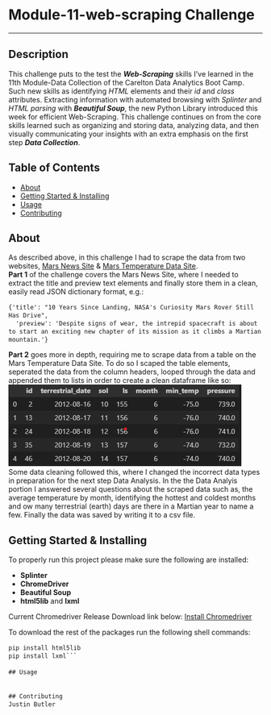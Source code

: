 # Module-11-web-scraping Challenge
---------------------------------------------------------------

## Description
This challenge puts to the test the ***Web-Scraping*** skills I've learned in the 11th Module-Data Collection of the Carelton Data Analytics Boot Camp. Such new skills as identifying *HTML* elements and their *id* and *class*  attributes. Extracting information with automated browsing with *Splinter* and *HTML parsing* with ***Beautiful Soup***, the new Python Library introduced this week for efficient Web-Scraping. This challenge continues on from the core skills learned such as organizing and storing data, analyzing data, and then visually communicating your insights with an extra emphasis on the first step ***Data Collection***.

## Table of Contents

- [About](#about)
- [Getting Started & Installing](#getting-started--installing)
- [Usage](#usage)
- [Contributing](#contributing)

## About
As described above, in this challenge I had to scrape the data from two websites, [Mars News Site](https://static.bc-edx.com/data/web/mars_news/index.html) & [Mars Temperature Data Site](https://static.bc-edx.com/data/web/mars_facts/temperature.html). <br>
**Part 1** of the challenge covers the Mars News Site, where I needed to extract the title and preview text elements and finally store them in a clean, easily read JSON dictionary format, e.g.: <br>
```
{'title': "10 Years Since Landing, NASA's Curiosity Mars Rover Still Has Drive",
  'preview': 'Despite signs of wear, the intrepid spacecraft is about to start an exciting new chapter of its mission as it climbs a Martian mountain.'}
```  
**Part 2** goes more in depth, requiring me to scrape data from a table on the Mars Temperature Data Site. To do so I scaped the table elements, seperated the data from the column headers, looped through the data and appended them to lists in order to create a clean dataframe like so: 
![Alt text](mars_df-1.png)  
Some data cleaning followed this, where I changed the incorrect data types in preparation for the next step Data Analysis. In the the Data Analyis portion I answered several questions about the scraped data such as, the average temperature by month, identifying the hottest and coldest months and ow many terrestrial (earth) days are there in a Martian year to name a few. Finally the data was saved by writing it to a csv file.

## Getting Started & Installing
To properly run this project please make sure the following are installed:
* __Splinter__  
* __ChromeDriver__
* __Beautiful Soup__
* __html5lib__ and __lxml__

Current Chromedriver Release Download link below:
[Install Chromedriver](https://chromedriver.chromium.org/downloads)

To download the rest of the packages run the following shell commands: <br>
```pip install "splinter[selenium4]"
pip install html5lib
pip install lxml```

## Usage


## Contributing 
Justin Butler